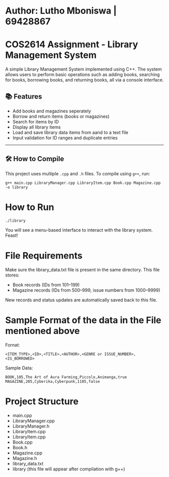 # Author: Lutho Mboniswa | 69428867

# COS2614 Assignment - Library Management System
A simple Library Management System implemented using C++. The system allows users to perform basic operations such as adding books, searching for books, borrowing books, and returning books, all via a console interface.

## 📚 Features

- Add books and magazines seperately
- Borrow and return items (books or magazines)
- Search for items by ID
- Display all library items
- Load and save library data items from aand to a text file
- Input validation for ID ranges and duplicate entries

---

## 🛠️ How to Compile

This project uses multiple `.cpp` and `.h` files. To compile using `g++`, run:
```
g++ main.cpp LibraryManager.cpp LibraryItem.cpp Book.cpp Magazine.cpp -o library
```

# How to Run 
```
./library
```
You will see a menu-based interface to interact with the library system. Feast! 

# File Requirements

Make sure the library_data.txt file is present in the same directory. This file stores:
- Book records (IDs from 101–199)
- Magazine records (IDs from 500–999, issue numbers from 1000–9999)

New records and status updates are automatically saved back to this file.

# Sample Format of the data in the File mentioned above

Fornat:
```
<ITEM_TYPE>,<ID>,<TITLE>,<AUTHOR>,<GENRE or ISSUE_NUMBER>,<IS_BORROWED>
```
Sample Data:
```
BOOK,105,The Art of Aura Farming,Piccolo,Animanga,true
MAGAZINE,205,Cyberika,Cyberpunk,1105,false
```

# Project Structure

- main.cpp
- LibraryManager.cpp
- LibraryManager.h
- LibraryItem.cpp
- LibraryItem.cpp
- Book.cpp
- Book.h
- Magazine.cpp
- Magazine.h
- library_data.txt
- library (this file will appear after compilation with g++)




